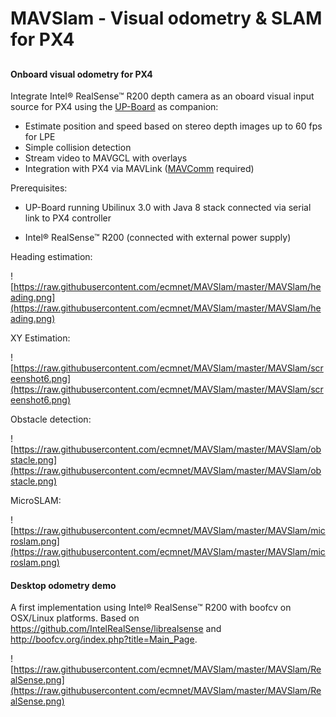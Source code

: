 # MAVSlam - Visual odometry & SLAM for PX4

## 

#### Onboard visual odometry for PX4 

Integrate  Intel® RealSense™ R200 depth camera as an oboard visual input source for PX4 using the [UP-Board]( http://www.up-board.org) as companion:

- Estimate position and speed based on stereo depth images up to 60 fps for LPE
- Simple collision detection
- Stream video to MAVGCL with overlays
- Integration with PX4 via MAVLink ([MAVComm](https://github.com/ecmnet/MAVComm) required)

Prerequisites:

- UP-Board running Ubilinux 3.0 with Java 8 stack connected via serial link to PX4 controller

- Intel® RealSense™ R200 (connected with external power supply)


Heading estimation:

![https://raw.githubusercontent.com/ecmnet/MAVSlam/master/MAVSlam/heading.png](https://raw.githubusercontent.com/ecmnet/MAVSlam/master/MAVSlam/heading.png)



XY Estimation:

![https://raw.githubusercontent.com/ecmnet/MAVSlam/master/MAVSlam/screenshot6.png](https://raw.githubusercontent.com/ecmnet/MAVSlam/master/MAVSlam/screenshot6.png)

Obstacle detection:

![https://raw.githubusercontent.com/ecmnet/MAVSlam/master/MAVSlam/obstacle.png](https://raw.githubusercontent.com/ecmnet/MAVSlam/master/MAVSlam/obstacle.png)



MicroSLAM:

![https://raw.githubusercontent.com/ecmnet/MAVSlam/master/MAVSlam/microslam.png](https://raw.githubusercontent.com/ecmnet/MAVSlam/master/MAVSlam/microslam.png)



#### Desktop odometry demo 

A first implementation using Intel® RealSense™ R200 with boofcv on OSX/Linux platforms. Based on https://github.com/IntelRealSense/librealsense and http://boofcv.org/index.php?title=Main_Page.

![https://raw.githubusercontent.com/ecmnet/MAVSlam/master/MAVSlam/RealSense.png](https://raw.githubusercontent.com/ecmnet/MAVSlam/master/MAVSlam/RealSense.png)